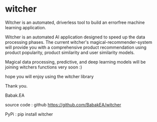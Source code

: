 # witcher
Witcher is an automated, driverless tool to build an errorfree machine learning application.


Witcher is an automated AI application designed to speed up the data processing phases.
The current witcher's magical-recommender-system will provide you with a comprehensive product recommendation using product popularity, product similarity and user similarity models.
 
Magical data processing, predictive, and deep learning models will be joining witchers functions very soon :)

hope you will enjoy using the witcher library

Thank you. 

Babak.EA



source code : github
https://github.com/BabakEA/witcher


PyPi : 
pip install witcher 
